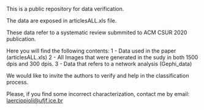 
This is a public repository for data verification.

The data are exposed in articlesALL.xls file.

These data refer to a systematic review submmited to ACM CSUR 2020 publication.

Here you will find the following contents:
  1 - Data used in the paper (articlesALL.xls)
  2 - All Images that were generated in the sudy in both 1500 dpis and 300 dpis.
  3 - Data that refers to a network analysis (Gephi_data)

We would like to invite the authors to verify and help in the classification process.

Please, if you find some incorrect characterization, contact me by email: laerciopioli@ufjf.ice.br
